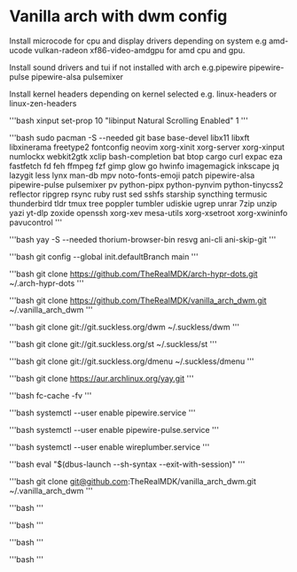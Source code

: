 # Vanilla arch with dwm config

Install microcode for cpu and display drivers depending on system e.g amd-ucode vulkan-radeon xf86-video-amdgpu for amd cpu and gpu.

Install sound drivers and tui if not installed with arch e.g.pipewire pipewire-pulse pipewire-alsa pulsemixer

Install kernel headers depending on kernel selected e.g. linux-headers or linux-zen-headers

'''bash
xinput set-prop 10 "libinput Natural Scrolling Enabled" 1
'''

'''bash
sudo pacman -S --needed git base base-devel libx11 libxft libxinerama freetype2 fontconfig neovim xorg-xinit xorg-server xorg-xinput numlockx webkit2gtk xclip bash-completion bat btop cargo curl expac eza fastfetch fd feh ffmpeg fzf gimp glow go hwinfo imagemagick inkscape jq lazygit less lynx man-db mpv noto-fonts-emoji patch pipewire-alsa pipewire-pulse pulsemixer pv python-pipx python-pynvim python-tinycss2 reflector ripgrep rsync ruby rust sed sshfs starship syncthing termusic thunderbird tldr tmux tree poppler tumbler udiskie ugrep unrar 7zip unzip yazi yt-dlp zoxide openssh xorg-xev mesa-utils xorg-xsetroot xorg-xwininfo pavucontrol
'''

'''bash
yay -S --needed thorium-browser-bin resvg ani-cli ani-skip-git
'''

'''bash
git config --global init.defaultBranch main
'''

'''bash
git clone https://github.com/TheRealMDK/arch-hypr-dots.git ~/.arch-hypr-dots
'''

'''bash
git clone https://github.com/TheRealMDK/vanilla_arch_dwm.git ~/.vanilla_arch_dwm
'''

'''bash
git clone git://git.suckless.org/dwm ~/.suckless/dwm
'''

'''bash
git clone git://git.suckless.org/st ~/.suckless/st
'''

'''bash
git clone git://git.suckless.org/dmenu ~/.suckless/dmenu
'''

'''bash
git clone https://aur.archlinux.org/yay.git
'''

'''bash
fc-cache -fv
'''

'''bash
systemctl --user enable pipewire.service
'''

'''bash
systemctl --user enable pipewire-pulse.service
'''

'''bash
systemctl --user enable wireplumber.service
'''

'''bash
eval "$(dbus-launch --sh-syntax --exit-with-session)"
'''

'''bash
git clone git@github.com:TheRealMDK/vanilla_arch_dwm.git ~/.vanilla_arch_dwm
'''

'''bash
'''

'''bash
'''

'''bash
'''

'''bash
'''
